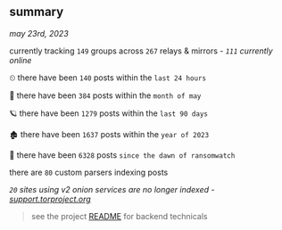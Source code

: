 
## summary
_may 23rd, 2023_

currently tracking `149` groups across `267` relays & mirrors - _`111` currently online_

⏲ there have been `140` posts within the `last 24 hours`

🦈 there have been `384` posts within the `month of may`

🪐 there have been `1279` posts within the `last 90 days`

🏚 there have been `1637` posts within the `year of 2023`

🦕 there have been `6328` posts `since the dawn of ransomwatch`

there are `80` custom parsers indexing posts

_`20` sites using v2 onion services are no longer indexed - [support.torproject.org](https://support.torproject.org/onionservices/v2-deprecation/)_

> see the project [README](https://github.com/joshhighet/ransomwatch#ransomwatch--) for backend technicals
